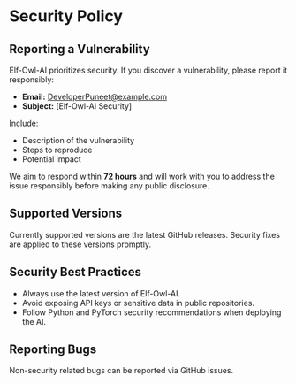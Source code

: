# Security Policy

## Reporting a Vulnerability
Elf-Owl-AI prioritizes security. If you discover a vulnerability, please report it responsibly:

- **Email:** DeveloperPuneet@example.com  
- **Subject:** [Elf-Owl-AI Security]  

Include:  
- Description of the vulnerability  
- Steps to reproduce  
- Potential impact  

We aim to respond within **72 hours** and will work with you to address the issue responsibly before making any public disclosure.

## Supported Versions
Currently supported versions are the latest GitHub releases. Security fixes are applied to these versions promptly.

## Security Best Practices
- Always use the latest version of Elf-Owl-AI.  
- Avoid exposing API keys or sensitive data in public repositories.  
- Follow Python and PyTorch security recommendations when deploying the AI.

## Reporting Bugs
Non-security related bugs can be reported via GitHub issues.

